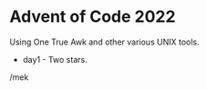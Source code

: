 # Advent of Code 2022

Using One True Awk and other various UNIX tools.

 * day1 - Two stars.

/mek
